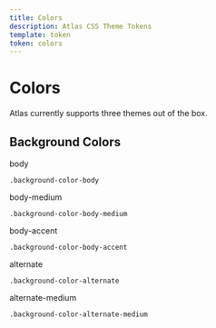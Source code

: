 ```yaml
---
title: Colors
description: Atlas CSS Theme Tokens
template: token
token: colors
---
```


# Colors

Atlas currently supports three themes out of the box.

## Background Colors

<div class="padding-xl background-color-body">
	<p class="font-weight-bold font-size-h4 margin-bottom-xs">body</p>
	<p><code>.background-color-body</code></p>
</div>

<div class="padding-xl background-color-body-medium">
	<p class="font-weight-bold font-size-h4 margin-bottom-xs">body-medium</p>
	<p><code>.background-color-body-medium</code></p>
</div>

<div class="padding-xl background-color-body-accent">
	<p class="font-weight-bold font-size-h4 margin-bottom-xs">body-accent</p>
	<p><code>.background-color-body-accent</code></p>
</div>

<div class="padding-xl background-color-alternate color-text-invert">
	<p class="font-weight-bold font-size-h4 margin-bottom-xs">alternate</p>
	<p><code>.background-color-alternate</code></p>
</div>

<div class="padding-xl background-color-alternate-medium color-text-invert margin-bottom-xl">
	<p class="font-weight-bold font-size-h4 margin-bottom-xs">alternate-medium</p>
	<p><code>.background-color-alternate-medium</code></p>
</div>
